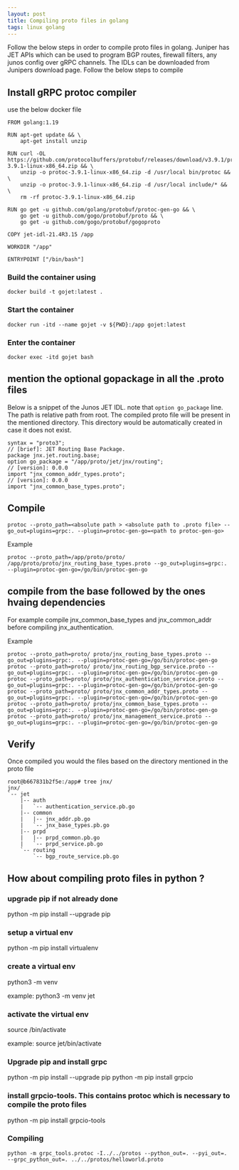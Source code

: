 ```yaml
---
layout: post
title: Compiling proto files in golang  
tags: linux golang
---
```


Follow the below steps in order to compile proto files in golang. 
Juniper has JET APIs which can be used to program BGP routes, firewall filters, any junos config over gRPC channels. The IDLs can be downloaded from Junipers download page. Follow the below steps to compile 


## Install gRPC protoc compiler 

use the below docker file 

```
FROM golang:1.19

RUN apt-get update && \
    apt-get install unzip

RUN curl -OL https://github.com/protocolbuffers/protobuf/releases/download/v3.9.1/protoc-3.9.1-linux-x86_64.zip && \
    unzip -o protoc-3.9.1-linux-x86_64.zip -d /usr/local bin/protoc && \
    unzip -o protoc-3.9.1-linux-x86_64.zip -d /usr/local include/* && \
    rm -rf protoc-3.9.1-linux-x86_64.zip

RUN go get -u github.com/golang/protobuf/protoc-gen-go && \
    go get -u github.com/gogo/protobuf/proto && \
    go get -u github.com/gogo/protobuf/gogoproto

COPY jet-idl-21.4R3.15 /app

WORKDIR "/app"

ENTRYPOINT ["/bin/bash"]
```

### Build the container using

```
docker build -t gojet:latest .
```

### Start the container 
```
docker run -itd --name gojet -v ${PWD}:/app gojet:latest
```

### Enter the container
```
docker exec -itd gojet bash
```

## mention the optional gopackage  in all the .proto files 

Below is a snippet of the Junos JET IDL. note that `option go_package` line. The path is relative path from root. The compiled proto file will be present in the mentioned directory. This directory would be automatically created in case it does not exist.
```
syntax = "proto3";
// [brief]: JET Routing Base Package.
package jnx.jet.routing.base;
option go_package = "/app/proto/jet/jnx/routing";
// [version]: 0.0.0
import "jnx_common_addr_types.proto";
// [version]: 0.0.0
import "jnx_common_base_types.proto";
```

## Compile
```
protoc --proto_path=<absolute path > <absolute path to .proto file> --go_out=plugins=grpc:. --plugin=protoc-gen-go=<path to protoc-gen-go>
```

Example 
```
protoc --proto_path=/app/proto/proto/ /app/proto/proto/jnx_routing_base_types.proto --go_out=plugins=grpc:. --plugin=protoc-gen-go=/go/bin/protoc-gen-go
```

## compile from the base followed by the ones hvaing dependencies 

For example compile jnx_common_base_types and jnx_common_addr before compiling jnx_authentication.

Example
```
protoc --proto_path=proto/ proto/jnx_routing_base_types.proto --go_out=plugins=grpc:. --plugin=protoc-gen-go=/go/bin/protoc-gen-go
protoc --proto_path=proto/ proto/jnx_routing_bgp_service.proto --go_out=plugins=grpc:. --plugin=protoc-gen-go=/go/bin/protoc-gen-go
protoc --proto_path=proto/ proto/jnx_authentication_service.proto --go_out=plugins=grpc:. --plugin=protoc-gen-go=/go/bin/protoc-gen-go
protoc --proto_path=proto/ proto/jnx_common_addr_types.proto --go_out=plugins=grpc:. --plugin=protoc-gen-go=/go/bin/protoc-gen-go
protoc --proto_path=proto/ proto/jnx_common_base_types.proto --go_out=plugins=grpc:. --plugin=protoc-gen-go=/go/bin/protoc-gen-go
protoc --proto_path=proto/ proto/jnx_management_service.proto --go_out=plugins=grpc:. --plugin=protoc-gen-go=/go/bin/protoc-gen-go
``` 

## Verify 
Once compiled you would the files based on the directory mentioned in the proto file 

```
root@b667831b2f5e:/app# tree jnx/
jnx/
`-- jet
    |-- auth
    |   `-- authentication_service.pb.go
    |-- common
    |   |-- jnx_addr.pb.go
    |   `-- jnx_base_types.pb.go
    |-- prpd
    |   |-- prpd_common.pb.go
    |   `-- prpd_service.pb.go
    `-- routing
        `-- bgp_route_service.pb.go
``` 

## How about compiling proto files in python ? 

### upgrade pip if not already done 
python -m pip install --upgrade pip

### setup a virtual env
python -m pip install virtualenv

### create a virtual env 
python3 -m venv <path-to-venv>

example: python3 -m venv jet 

### activate the virtual env
source <path-to-venv>/bin/activate

example: source jet/bin/activate

### Upgrade pip and install grpc 
python -m pip install --upgrade pip
python -m pip install grpcio

### install grpcio-tools. This contains protoc which is necessary to compile the proto files
python -m pip install grpcio-tools

### Compiling
```
python -m grpc_tools.protoc -I../../protos --python_out=. --pyi_out=. --grpc_python_out=. ../../protos/helloworld.proto
```
